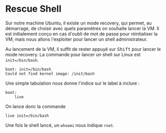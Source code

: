 # Rescue Shell
Sur notre machine Ubuntu, il existe un mode recovery, qui permet, au démarrage, de choisir avec quels paramètres on souhaite lancer la VM. Il est initialement conçu en cas d'oubli de mot de passe pour réintialiser la VM, mais nous allons l'exploiter pour lancer un shell administrateur.

Au lancement de la VM, il suffit de rester appuyé sur <kbd>Shift</kbd> pour lancer le mode recovery. La commande pour lancer un shell sur Linux est `init=/bin/bash`.
```
boot: init=/bin/bash
Could not find kernel image: /init/bash
```
Une simple tabulation nous donne l'indice sur le label à inclure :
```
boot:
    live
```

On lance donc la commande 

```
live init=/bin/bash
```
Une fois le shell lancé, un `whoami` nous indique `root`.
